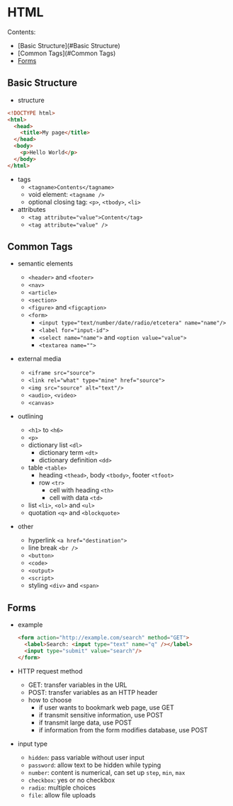 # HTML

Contents:

- [Basic Structure](#Basic Structure)
- [Common Tags](#Common Tags)
- [Forms](#Forms)

<a name="Basic Structure"/>

## Basic Structure
+ structure
```html
<!DOCTYPE html>
<html>
  <head>
    <title>My page</title>
  </head>
  <body>
    <p>Hello World</p>
  </body>
</html>
```
+ tags
  - `<tagname>Contents</tagname>`
  - void element: `<tagname />`
  - optional closing tag: `<p>`, `<tbody>`, `<li>`
+ attributes
  - `<tag attribute="value">Content</tag>`
  - `<tag attribute="value" />`


<a name="Common tags"/>

## Common Tags
+ semantic elements
  - `<header>` and `<footer>`
  - `<nav>`
  - `<article>`
  - `<section>`
  - `<figure>` and `<figcaption>`
  - `<form>`
    - `<input type="text/number/date/radio/etcetera" name="name"/>`
    - `<label for="input-id">`
    - `<select name="name">` and `<option value="value">`
    - `<textarea name="">`

+ external media
  - `<iframe src="source">`
  - `<link rel="what" type="mine" href="source">`
  - `<img src="source" alt="text"/>`
  - `<audio>`, `<video>`
  - `<canvas>`

+ outlining
  - `<h1>` to `<h6>`
  - `<p>`
  - dictionary list `<dl>`
    + dictionary term `<dt>`
    + dictionary definition `<dd>`
  - table `<table>`
    + heading `<thead>`, body `<tbody>`, footer `<tfoot>`
    + row `<tr>`
      - cell with heading `<th>`
      - cell with data `<td>`
  - list `<li>`, `<ol>` and `<ul>`
  - quotation `<q>` and `<blockquote>`


+ other
  - hyperlink `<a href="destination">`
  - line break `<br />`
  - `<button>`
  - `<code>`
  - `<output>`
  - `<script>`
  - styling `<div>` and `<span>`


<a name="Forms"/>

## Forms
+ example

  ```html
  <form action="http://example.com/search" method="GET">
    <label>Search: <input type="text" name="q" /></label>
    <input type="submit" value="search"/>
  </form>
  ```

+ HTTP request method
  - GET: transfer variables in the URL
  - POST: transfer variables as an HTTP header
  - how to choose
    + if user wants to bookmark web page, use GET
    + if transmit sensitive information, use POST
    + if transmit large data, use POST
    + if information from the form modifies database, use POST

+ input type
  - `hidden`: pass variable without user input
  - `password`: allow text to be hidden while typing
  - `number`: content is numerical, can set up `step`, `min`, `max`
  - `checkbox`: yes or no checkbox
  - `radio`: multiple choices
  - `file`: allow file uploads
